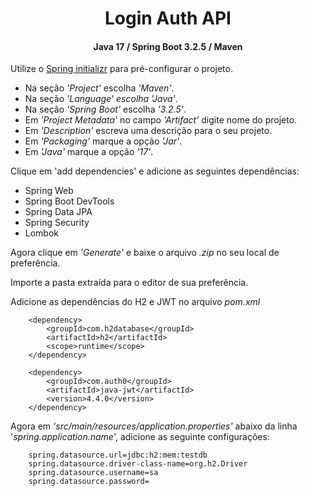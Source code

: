 <h1 align="center">Login Auth API</h1>

<h4 align="center">Java 17 / Spring Boot 3.2.5 / Maven</h4>

Utilize o [Spring initializr](https://start.spring.io/) para pré-configurar o projeto.
* Na seção *'Project'* escolha *'Maven'*.
* Na seção *'Language' escolha 'Java'*.
* Na seção *'Spring Boot'* escolha *'3.2.5'*.
* Em *'Project Metadata'* no campo *'Artifact'* digite nome do projeto.
* Em *'Description'* escreva uma descrição para o seu projeto.
* Em *'Packaging'* marque a opção *'Jar'*.
* Em *'Java'* marque a opção *'17'*.
<p>Clique em 'add dependencies' e adicione as seguintes dependências:</p>

* Spring Web
* Spring Boot DevTools
* Spring Data JPA
* Spring Security
* Lombok

Agora clique em *'Generate'* e baixe o arquivo *.zip* no seu local de preferência.

Importe a pasta extraída para o editor de sua preferência.

Adicione as dependências do H2 e JWT no arquivo *pom.xml*

		<dependency>
			<groupId>com.h2database</groupId>
			<artifactId>h2</artifactId>
			<scope>runtime</scope>
		</dependency>

		<dependency>
			<groupId>com.auth0</groupId>
			<artifactId>java-jwt</artifactId>
			<version>4.4.0</version>
		</dependency>

Agora em *'src/main/resources/application.properties'* abaixo da linha '*spring.application.name*', adicione as seguinte configurações:

		spring.datasource.url=jdbc:h2:mem:testdb
		spring.datasource.driver-class-name=org.h2.Driver
		spring.datasource.username=sa
		spring.datasource.password=
